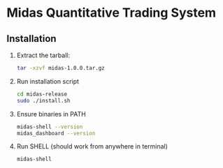 # Midas Quantitative Trading System

## Installation

1. Extract the tarball:
    ```bash
    tar -xzvf midas-1.0.0.tar.gz
    ```
2. Run installation script
    ```bash 
    cd midas-release
    sudo ./install.sh 
    ```
3. Ensure binaries in PATH
    ```bash
    midas-shell --version
    midas_dashboard --version
    ```

4. Run SHELL (should work from anywhere in terminal)
    ```bash
    midas-shell
    ```
